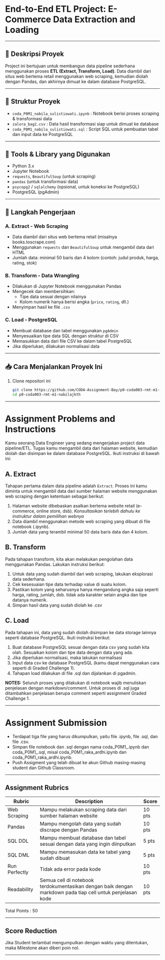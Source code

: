 # End-to-End ETL Project: E-Commerce Data Extraction and Loading

---

## 📝 Deskripsi Proyek

Project ini bertujuan untuk membangun data pipeline sederhana menggunakan proses **ETL (Extract, Transform, Load)**. Data diambil dari situs web bertema retail menggunakan web scraping, kemudian diolah dengan Pandas, dan akhirnya dimuat ke dalam database PostgreSQL.

---

## 📌 Struktur Proyek

- `coda_P0M1_nabila_sulistiowati.ipynb` : Notebook berisi proses scraping & transformasi data
- `zalora_bag2.csv` : Data hasil transformasi siap untuk dimuat ke database
- `coda_P0M1_nabila_sulistiowati.sql` : Script SQL untuk pembuatan tabel dan input data ke PostgreSQL

---

## 🔧 Tools & Library yang Digunakan

- Python 3.x
- Jupyter Notebook
- `requests`, `BeautifulSoup` (untuk scraping)
- `pandas` (untuk transformasi data)
- `psycopg2` / `sqlalchemy` (opsional, untuk koneksi ke PostgreSQL)
- PostgreSQL (pgAdmin)

---

## 🚀 Langkah Pengerjaan

### A. Extract - Web Scraping
- Data diambil dari situs web bertema retail (misalnya books.toscrape.com)
- Menggunakan `requests` dan `BeautifulSoup` untuk mengambil data dari HTML
- Jumlah data: minimal 50 baris dan 4 kolom (contoh: judul produk, harga, rating, stok)

### B. Transform - Data Wrangling
- Dilakukan di Jupyter Notebook menggunakan Pandas
- Mengecek dan membersihkan:
  - Tipe data sesuai dengan nilainya
  - Kolom numerik hanya berisi angka (`price`, `rating`, dll.)
- Menyimpan hasil ke file `.csv`

### C. Load - PostgreSQL
- Membuat database dan tabel menggunakan `pgAdmin`
- Menyesuaikan tipe data SQL dengan struktur di CSV
- Memasukkan data dari file CSV ke dalam tabel PostgreSQL
- Jika diperlukan, dilakukan normalisasi data

---

## 📥 Cara Menjalankan Proyek Ini

1. Clone repositori ini  
   ```bash
   git clone https://github.com/CODA-Assignment-Bay/p0-coda003-rmt-m1-nabilajkth.git
   cd p0-coda003-rmt-m1-nabilajkth

---

# Assignment Problems and Instructions

Kamu seorang Data Engineer yang sedang mengerjakan project data pipeline/ETL. Tugas kamu mengambil data dari halaman website, kemudian diolah dan disimpan ke dalam database PostgreSQL. Ikuti instruksi di bawah ini:

## A. Extract
Tahapan pertama dalam data pipeline adalah `Extract`. Proses ini kamu diminta untuk mengambil data dari sumber halaman website menggunakan web scraping dengan ketentuan sebagai berikut:
1. Halaman website dibebaskan asalkan bertema website retail (e-commerce, online store, dsb). *Konsultasikan terlebih dahulu ke instruktur dalam pemilihan webnya*
2. Data diambil menggunakan metode web scraping yang dibuat di file notebook (.ipynb).
3. Jumlah data yang terambil minimal 50 data baris data dan 4 kolom.

## B. Transform
Pada tahapan transform, kita akan melakukan pengolahan data menggunakan Pandas. Lakukan instruksi berikut:
1. Untuk data yang sudah diambil dari web scraping, lakukan eksplorasi data sederhana.
2. Cek kesesuaian tipe data terhadap value di suatu kolom.
3. Pastikan kolom yang seharusnya hanya mengandung angka saja seperti harga, rating, jumlah, dsb. tidak ada karakter selain angka dan tipe datanya numerik.
4. Simpan hasil data yang sudah diolah ke .csv

## C. Load
Pada tahapan ini, data yang sudah diolah disimpan ke data storage lainnya seperti database PostgreSQL. Ikuti instruksi berikut:
1. Buat database PostgreSQL sesuai dengan data csv yang sudah kita olah. Sesuaikan kolom dan tipe data dengan data yang ada.
2. Jika diperlukan normalisasi, maka lakukan normalisasi
3. Input data csv ke database PostgreSQL (kamu dapat menggunakan cara seperti di Graded Challenge 1).
4. Tahapan load dilakukan di file .sql dan dijalankan di pgadmin.

**NOTES:**
Seluruh proses yang dilakukan di notebook wajib menuliskan penjelasan dengan markdown/comment. Untuk proses di .sql juga ditambahkan penjelasan berupa comment seperti assignment Graded Challenge 1.

---

# Assignment Submission

- Terdapat tiga file yang harus dikumpulkan, yaitu file .ipynb, file .sql, dan file .csv.
- Simpan file notebook dan .sql dengan nama coda_P0M1_<nama-student>.ipynb dan coda_P0M1_<nama-student>.sql, misal coda_P0M1_raka_ardhi.ipynb dan coda_P0M1_raka_ardhi.ipynb.
- Push Assigment yang telah dibuat ke akun Github masing-masing student dan Github Classroom.

---

## Assignment Rubrics

|Rubric|Description|Score|
|---|---|---|
|Web Scraping|Mampu melakukan scraping data dari sumber halaman website|10 pts|
|Pandas|Mampu mengolah data yang sudah discrape dengan Pandas|10 pts|
|SQL DDL|Mampu membuat database dan tabel sesuai dengan data yang ingin diinputkan |5 pts|
|SQL DML|Mampu memasukan data ke tabel yang sudah dibuat|5 pts|
|Run Perfectly|Tidak ada error pada kode|10 pts|
|Readability|Semua cell di notebook terdokumentasikan dengan baik dengan markdown pada tiap cell untuk penjelasan kode|10 pts|

Total Points : 50

---

## Score Reduction

Jika Student terlambat mengumpulkan dengan waktu yang ditentukan, maka Milestone akan diberi poin nol.

---
